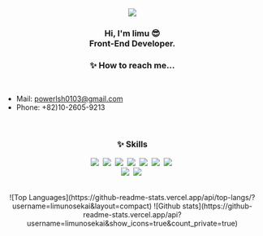 <div align="center">
    <img src="https://res.cloudinary.com/limu/image/upload/v1622974602/icon/logo_hzhpms.png" />
    <h3>
        Hi, I'm limu 😎<br />
        Front-End Developer.
    </h3>
    <h3>
        ✨ How to reach me...
    </h3>
    <br />
    <ul align="left">
        <li>Mail: <a href="mailto:powerlsh0103@gmail.com">powerlsh0103@gmail.com</a></li>
        <li>Phone: +82)10-2605-9213</li>
    </ul>
    <br />
    <h3>
        ✨ Skills
    </h3>
    <p>
        <img src="https://img.shields.io/badge/Javascript-F7DF1E?style=for-the-badge&logo=Javascript&logoColor=ffffff" />&nbsp
        <img src="https://img.shields.io/badge/React-61DAFB?style=for-the-badge&logo=React&logoColor=ffffff" />&nbsp
        <img src="https://img.shields.io/badge/Redux-764ABC?style=for-the-badge&logo=Redux&logoColor=ffffff" />&nbsp
        <img src="https://img.shields.io/badge/HTML5-E34F26?style=for-the-badge&logo=HTML5&logoColor=ffffff" />&nbsp
        <img src="https://img.shields.io/badge/CSS3-1572B6?style=for-the-badge&logo=CSS3&logoColor=ffffff" />&nbsp
        <img src="https://img.shields.io/badge/Java-007396?style=for-the-badge&logo=Java&logoColor=ffffff" />&nbsp
        <img src="https://img.shields.io/badge/Git-F05032?style=for-the-badge&logo=Git&logoColor=ffffff" />&nbsp
        <br />
        <img src="https://img.shields.io/badge/Typescript-3178C6?style=for-the-badge&logo=TypeScript&logoColor=ffffff" />&nbsp
        <img src="https://img.shields.io/badge/Node.js-339933?style=for-the-badge&logo=Node.js&logoColor=ffffff" />&nbsp
    </p>
    <br />
    ![Top Languages](https://github-readme-stats.vercel.app/api/top-langs/?username=limunosekai&layout=compact)
    <bt />
    ![Github stats](https://github-readme-stats.vercel.app/api?username=limunosekai&show_icons=true&count_private=true)

</div>
<!--
**limunosekai/limunosekai** is a ✨ _special_ ✨ repository because its `README.md` (this file) appears on your GitHub profile.

Here are some ideas to get you started:

- 🔭 I’m currently working on ...
- 🌱 I’m currently learning ...
- 👯 I’m looking to collaborate on ...
- 🤔 I’m looking for help with ...
- 💬 Ask me about ...
- : ...
- 😄 Pronouns: ...
- ⚡ Fun fact: ...
-->
